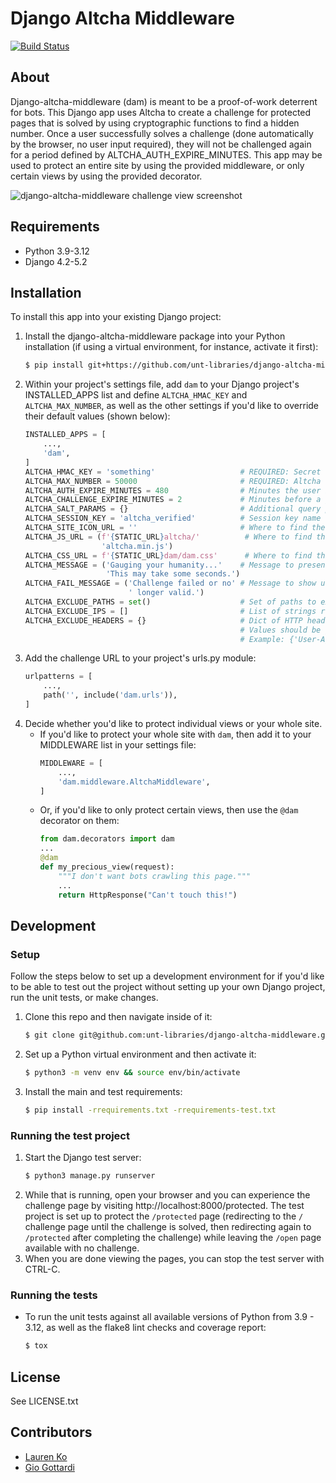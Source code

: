 # Django Altcha Middleware

[![Build Status](https://github.com/unt-libraries/django-altcha-middleware/actions/workflows/test.yml/badge.svg?branch=main)](https://github.com/unt-libraries/django-altcha-middleware/actions)


## About
Django-altcha-middleware (dam) is meant to be a proof-of-work deterrent for bots.
This Django app uses Altcha to create a challenge for protected pages that is solved
by using cryptographic functions to find a hidden number. Once a user successfully
solves a challenge (done automatically by the browser, no user input required), they
will not be challenged again for a period defined by ALTCHA_AUTH_EXPIRE_MINUTES. This app
may be used to protect an entire site by using the provided middleware, or only certain
views by using the provided decorator.

![django-altcha-middleware challenge view screenshot](https://github.com/user-attachments/assets/341c9941-87c6-46ae-aea6-89a4426b5a71)

## Requirements

* Python 3.9-3.12
* Django 4.2-5.2

## Installation

To install this app into your existing Django project:
1. Install the django-altcha-middleware package into your Python installation
   (if using a virtual environment, for instance, activate it first):
    ```sh
    $ pip install git+https://github.com/unt-libraries/django-altcha-middleware
    ```
2. Within your project's settings file, add `dam` to your Django project's INSTALLED_APPS list and
   define `ALTCHA_HMAC_KEY` and `ALTCHA_MAX_NUMBER`, as well as the other settings if you'd like to
   override their default values (shown below):
    ```python
    INSTALLED_APPS = [
        ...,
        'dam',
    ]
    ALTCHA_HMAC_KEY = 'something'                   # REQUIRED: Secret string used for challenges.
    ALTCHA_MAX_NUMBER = 50000                       # REQUIRED: Altcha challenge difficulty.
    ALTCHA_AUTH_EXPIRE_MINUTES = 480                # Minutes the user is authorized for after solving a challenge.
    ALTCHA_CHALLENGE_EXPIRE_MINUTES = 2             # Minutes before a given challenge expires.
    ALTCHA_SALT_PARAMS = {}                         # Additional query parameters to append to the challenge salt.
    ALTCHA_SESSION_KEY = 'altcha_verified'          # Session key name that tracks successful challenges.
    ALTCHA_SITE_ICON_URL = ''                       # Where to find the site icon for use on the challenge page.
    ALTCHA_JS_URL = (f'{STATIC_URL}altcha/'          # Where to find the altcha widget JS.
                     'altcha.min.js')
    ALTCHA_CSS_URL = f'{STATIC_URL}dam/dam.css'      # Where to find the altcha widget CSS.
    ALTCHA_MESSAGE = ('Gauging your humanity...'    # Message to present to users on the challenge page.
                      'This may take some seconds.')
	ALTCHA_FAIL_MESSAGE = ('Challenge failed or no' # Message to show users when their challenge response is unsuccessful.
						   ' longer valid.')
    ALTCHA_EXCLUDE_PATHS = set()                    # Set of paths to exclude from challenges.
    ALTCHA_EXCLUDE_IPS = []                         # List of strings representing CIDRs or IPs to never challenge.
    ALTCHA_EXCLUDE_HEADERS = {}                     # Dict of HTTP header keys (case insensitive) with values to exempt from challenge.
                                                    # Values should be given as raw strings as the middleware converts them to case-insensitive regex patterns.
                                                    # Example: {'User-Agent': r'Googlebot|Siteimprove\.com'}
    ```
3. Add the challenge URL to your project's urls.py module:
    ```python
    urlpatterns = [
        ...,
        path('', include('dam.urls')),
    ]
    ```
4. Decide whether you'd like to protect individual views or your whole site.
    - If you'd like to protect your whole site with `dam`, then add it to your MIDDLEWARE list in
      your settings file:
        ```python
        MIDDLEWARE = [
            ...,
            'dam.middleware.AltchaMiddleware',
        ]
        ```
    - Or, if you'd like to only protect certain views, then use the `@dam` decorator on them:
        ```python
        from dam.decorators import dam
        ...
        @dam
        def my_precious_view(request):
            """I don't want bots crawling this page."""
            ...
            return HttpResponse("Can't touch this!")
        ```

## Development

### Setup

Follow the steps below to set up a development environment for if you'd like to be able to test out
the project without setting up your own Django project, run the unit tests, or make changes.
1. Clone this repo and then navigate inside of it:
    ```sh
    $ git clone git@github.com:unt-libraries/django-altcha-middleware.git && cd django-altcha-middleware
    ```
2. Set up a Python virtual environment and then activate it:
    ```sh
    $ python3 -m venv env && source env/bin/activate
    ```
3. Install the main and test requirements:
    ```sh
    $ pip install -rrequirements.txt -rrequirements-test.txt
    ```

### Running the test project

1. Start the Django test server:
    ```sh
    $ python3 manage.py runserver
    ```
2. While that is running, open your browser and you can experience the challenge page by visiting
http://localhost:8000/protected. The test project is set up to protect the `/protected` page
(redirecting to the `/` challenge page until the challenge is solved, then redirecting again to
`/protected` after completing the challenge) while leaving the `/open` page available with no
challenge.
3. When you are done viewing the pages, you can stop the test server with CTRL-C.

### Running the tests

* To run the unit tests against all available versions of Python from 3.9 - 3.12, as well as the
   flake8 lint checks and coverage report:
    ```sh
    $ tox
    ```

## License

See LICENSE.txt

## Contributors

* [Lauren Ko](https://github.com/ldko)
* [Gio Gottardi](https://github.com/somexpert)

